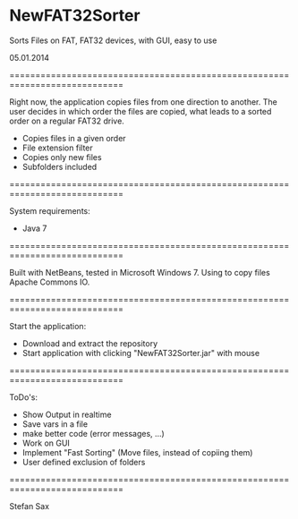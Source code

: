 NewFAT32Sorter
==============

Sorts Files on FAT, FAT32 devices, with GUI, easy to use



05.01.2014


 ============================================================================

Right now, the application copies files from one direction to another. The user 
decides in which order the files are copied, what leads to a sorted order on a 
regular FAT32 drive.


 - Copies files in a given order
 - File extension filter
 - Copies only new files
 - Subfolders included

 ============================================================================

System requirements:
 - Java 7

 ============================================================================

Built with NetBeans, tested in Microsoft Windows 7. 
Using to copy files Apache Commons IO.

 ============================================================================

Start the application:
 - Download and extract the repository
 - Start application with clicking "NewFAT32Sorter.jar" with mouse
 
 ============================================================================
 
 
 ToDo's:
  - Show Output in realtime
  - Save vars in a file
  - make better code (error messages, ...)
  - Work on GUI 
  - Implement "Fast Sorting" (Move files, instead of copiing them)
  - User defined exclusion of folders
 
 ============================================================================
 
 Stefan Sax
